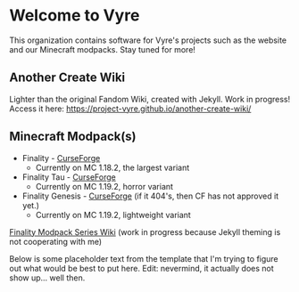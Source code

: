 # Welcome to Vyre

This organization contains software for Vyre's projects such as the website and our Minecraft modpacks. Stay tuned for more!

## Another Create Wiki
Lighter than the original Fandom Wiki, created with Jekyll. Work in progress!
Access it here: https://project-vyre.github.io/another-create-wiki/

## Minecraft Modpack(s)
* Finality - [CurseForge](https://www.curseforge.com/minecraft/modpacks/finality)
  * Currently on MC 1.18.2, the largest variant
* Finality Tau  - [CurseForge](https://curseforge.com/minecraft/modpacks/finality-tau)
  * Currently on MC 1.19.2, horror variant
* Finality Genesis  - [CurseForge](https://www.curseforge.com/minecraft/modpacks/finality-genesis) (if it 404's, then CF has not approved it yet.)
  * Currently on MC 1.19.2, lightweight variant

 [Finality Modpack Series Wiki](https://project-vyre.github.io/finality-wiki) (work in progress because Jekyll theming is not cooperating with me)

Below is some placeholder text from the template that I'm trying to figure out what would be best to put here. Edit: nevermind, it actually does not show up... well then.

<!--

**Here are some ideas to get you started:**

🙋‍♀️ A short introduction - what is your organization all about?
🌈 Contribution guidelines - how can the community get involved?
👩‍💻 Useful resources - where can the community find your docs? Is there anything else the community should know?
🍿 Fun facts - what does your team eat for breakfast?
🧙 Remember, you can do mighty things with the power of [Markdown](https://docs.github.com/github/writing-on-github/getting-started-with-writing-and-formatting-on-github/basic-writing-and-formatting-syntax)
-->
